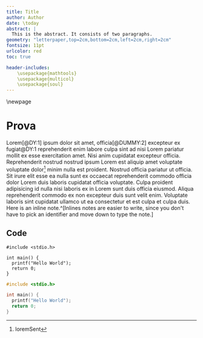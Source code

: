 ```yaml
---
title: Title
author: Author
date: \today
abstract: |
  This is the abstract. It consists of two paragraphs.
geometry: "letterpaper,top=2cm,bottom=2cm,left=2cm,right=2cm"
fontsize: 11pt
urlcolor: red
toc: true

header-includes:
	\usepackage{mathtools}
	\usepackage{multicol}
	\usepackage{soul}
---
```

\newpage


# Prova

Lorem[@DY:1] ipsum dolor sit amet, officia[@DUMMY:2] excepteur ex fugiat@DY:1 reprehenderit enim labore culpa sint ad nisi Lorem pariatur mollit ex esse exercitation amet. Nisi anim cupidatat excepteur officia. Reprehenderit nostrud nostrud ipsum Lorem est aliquip amet voluptate voluptate dolor[^ciao] minim nulla est proident. Nostrud officia pariatur ut officia. Sit irure elit esse ea nulla sunt ex occaecat reprehenderit commodo officia dolor Lorem duis laboris cupidatat officia voluptate. Culpa proident adipisicing id nulla nisi laboris ex in Lorem sunt duis officia eiusmod. Aliqua reprehenderit commodo ex non excepteur duis sunt velit enim. Voluptate laboris sint cupidatat ullamco ut ea consectetur et est culpa et culpa duis. Here is an inline note.^[Inlines notes are easier to write, since you don't have to pick an identifier and move down to type the note.]

[^ciao]: loremSent


## Code

~~~~ {#mycode .c .numberLines startFrom="1"}
#include <stdio.h>

int main() {
  printf("Hello World");
  return 0;
}
~~~~~~~~~~~~~~~~~~~~~~~~~~

```c 
#include <stdio.h>

int main() {
  printf("Hello World");
  return 0;
}
```
<!-- # Bibliography -->
<!-- bibliography: prova.bib -->
<!-- link-citations: true -->
